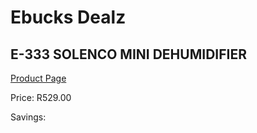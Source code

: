 
# Ebucks Dealz
## E-333 SOLENCO MINI DEHUMIDIFIER
[Product Page](https://www.ebucks.com/web/shop/productSelected.do?prodId=1191141383&catId=1157551316)

Price: R529.00

Savings: 


	
